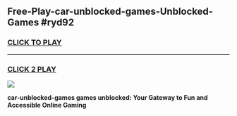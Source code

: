 
## Free-Play-car-unblocked-games-Unblocked-Games #ryd92
<h3>
<a href="https://news.freeplayer.one?title=car-unblocked-games&ref=8M">CLICK TO PLAY</a></h3>
<hr>

<h3>
<a href="https://news.freeplayer.one?title=car-unblocked-games&ref=8M">CLICK 2 PLAY</a>
  
</h3>

<a href="https://news.freeplayer.one?title=car-unblocked-games&ref=8M"><img src="https://clearcache.store/games.png"></a>


**car-unblocked-games games unblocked: Your Gateway to Fun and Accessible Online Gaming**
